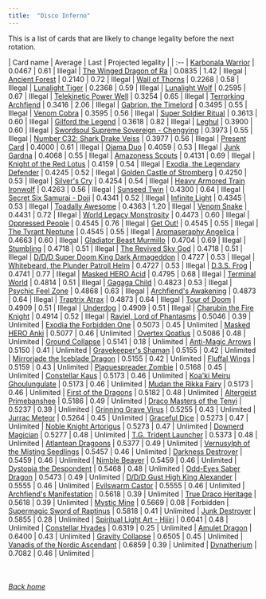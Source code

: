 ```yaml
---
title:  "Disco Inferno"
---
```


This is a list of cards that are likely to change legality before the next rotation.

| Card name | Average | Last | Projected legality |
| :-- |
[Karbonala Warrior](https://db.ygoprodeck.com/card/?search=Karbonala%20Warrior) | 0.0467 | 0.61 | Illegal |
[The Winged Dragon of Ra](https://db.ygoprodeck.com/card/?search=The%20Winged%20Dragon%20of%20Ra) | 0.0835 | 1.42 | Illegal |
[Ancient Forest](https://db.ygoprodeck.com/card/?search=Ancient%20Forest) | 0.2140 | 0.72 | Illegal |
[Wall of Thorns](https://db.ygoprodeck.com/card/?search=Wall%20of%20Thorns) | 0.2268 | 0.58 | Illegal |
[Lunalight Tiger](https://db.ygoprodeck.com/card/?search=Lunalight%20Tiger) | 0.2368 | 0.59 | Illegal |
[Lunalight Wolf](https://db.ygoprodeck.com/card/?search=Lunalight%20Wolf) | 0.2595 | 0.67 | Illegal |
[Telekinetic Power Well](https://db.ygoprodeck.com/card/?search=Telekinetic%20Power%20Well) | 0.3254 | 0.65 | Illegal |
[Terrorking Archfiend](https://db.ygoprodeck.com/card/?search=Terrorking%20Archfiend) | 0.3416 | 2.06 | Illegal |
[Gabrion, the Timelord](https://db.ygoprodeck.com/card/?search=Gabrion,%20the%20Timelord) | 0.3495 | 0.55 | Illegal |
[Venom Cobra](https://db.ygoprodeck.com/card/?search=Venom%20Cobra) | 0.3595 | 0.56 | Illegal |
[Super Soldier Ritual](https://db.ygoprodeck.com/card/?search=Super%20Soldier%20Ritual) | 0.3613 | 0.60 | Illegal |
[Gilford the Legend](https://db.ygoprodeck.com/card/?search=Gilford%20the%20Legend) | 0.3618 | 0.82 | Illegal |
[Leghul](https://db.ygoprodeck.com/card/?search=Leghul) | 0.3900 | 0.60 | Illegal |
[Swordsoul Supreme Sovereign - Chengying](https://db.ygoprodeck.com/card/?search=Swordsoul%20Supreme%20Sovereign%20-%20Chengying) | 0.3973 | 0.55 | Illegal |
[Number C32: Shark Drake Veiss](https://db.ygoprodeck.com/card/?search=Number%20C32:%20Shark%20Drake%20Veiss) | 0.3977 | 0.56 | Illegal |
[Present Card](https://db.ygoprodeck.com/card/?search=Present%20Card) | 0.4000 | 0.61 | Illegal |
[Ojama Duo](https://db.ygoprodeck.com/card/?search=Ojama%20Duo) | 0.4059 | 0.53 | Illegal |
[Junk Gardna](https://db.ygoprodeck.com/card/?search=Junk%20Gardna) | 0.4068 | 0.55 | Illegal |
[Amazoness Scouts](https://db.ygoprodeck.com/card/?search=Amazoness%20Scouts) | 0.4131 | 0.69 | Illegal |
[Knight of the Red Lotus](https://db.ygoprodeck.com/card/?search=Knight%20of%20the%20Red%20Lotus) | 0.4159 | 0.54 | Illegal |
[Exodia, the Legendary Defender](https://db.ygoprodeck.com/card/?search=Exodia,%20the%20Legendary%20Defender) | 0.4245 | 0.52 | Illegal |
[Golden Castle of Stromberg](https://db.ygoprodeck.com/card/?search=Golden%20Castle%20of%20Stromberg) | 0.4250 | 0.53 | Illegal |
[Silver's Cry](https://db.ygoprodeck.com/card/?search=Silver's%20Cry) | 0.4254 | 0.54 | Illegal |
[Heavy Armored Train Ironwolf](https://db.ygoprodeck.com/card/?search=Heavy%20Armored%20Train%20Ironwolf) | 0.4263 | 0.56 | Illegal |
[Sunseed Twin](https://db.ygoprodeck.com/card/?search=Sunseed%20Twin) | 0.4300 | 0.64 | Illegal |
[Secret Six Samurai - Doji](https://db.ygoprodeck.com/card/?search=Secret%20Six%20Samurai%20-%20Doji) | 0.4341 | 0.52 | Illegal |
[Infinite Light](https://db.ygoprodeck.com/card/?search=Infinite%20Light) | 0.4345 | 0.53 | Illegal |
[Toadally Awesome](https://db.ygoprodeck.com/card/?search=Toadally%20Awesome) | 0.4363 | 1.20 | Illegal |
[Venom Snake](https://db.ygoprodeck.com/card/?search=Venom%20Snake) | 0.4431 | 0.72 | Illegal |
[World Legacy Monstrosity](https://db.ygoprodeck.com/card/?search=World%20Legacy%20Monstrosity) | 0.4473 | 0.60 | Illegal |
[Oppressed People](https://db.ygoprodeck.com/card/?search=Oppressed%20People) | 0.4545 | 0.76 | Illegal |
[Get Out!](https://db.ygoprodeck.com/card/?search=Get%20Out!) | 0.4545 | 0.55 | Illegal |
[The Tyrant Neptune](https://db.ygoprodeck.com/card/?search=The%20Tyrant%20Neptune) | 0.4545 | 0.55 | Illegal |
[Aromaseraphy Angelica](https://db.ygoprodeck.com/card/?search=Aromaseraphy%20Angelica) | 0.4663 | 0.60 | Illegal |
[Gladiator Beast Murmillo](https://db.ygoprodeck.com/card/?search=Gladiator%20Beast%20Murmillo) | 0.4704 | 0.69 | Illegal |
[Stumbling](https://db.ygoprodeck.com/card/?search=Stumbling) | 0.4718 | 0.51 | Illegal |
[The Revived Sky God](https://db.ygoprodeck.com/card/?search=The%20Revived%20Sky%20God) | 0.4718 | 0.51 | Illegal |
[D/D/D Super Doom King Dark Armageddon](https://db.ygoprodeck.com/card/?search=D/D/D%20Super%20Doom%20King%20Dark%20Armageddon) | 0.4727 | 0.53 | Illegal |
[Whitebeard, the Plunder Patroll Helm](https://db.ygoprodeck.com/card/?search=Whitebeard,%20the%20Plunder%20Patroll%20Helm) | 0.4727 | 0.53 | Illegal |
[D.3.S. Frog](https://db.ygoprodeck.com/card/?search=D.3.S.%20Frog) | 0.4741 | 0.77 | Illegal |
[Masked HERO Acid](https://db.ygoprodeck.com/card/?search=Masked%20HERO%20Acid) | 0.4795 | 0.68 | Illegal |
[Terminal World](https://db.ygoprodeck.com/card/?search=Terminal%20World) | 0.4814 | 0.51 | Illegal |
[Gagaga Child](https://db.ygoprodeck.com/card/?search=Gagaga%20Child) | 0.4823 | 0.53 | Illegal |
[Psychic Feel Zone](https://db.ygoprodeck.com/card/?search=Psychic%20Feel%20Zone) | 0.4868 | 0.63 | Illegal |
[Archfiend's Awakening](https://db.ygoprodeck.com/card/?search=Archfiend's%20Awakening) | 0.4873 | 0.64 | Illegal |
[Traptrix Atrax](https://db.ygoprodeck.com/card/?search=Traptrix%20Atrax) | 0.4873 | 0.64 | Illegal |
[Tour of Doom](https://db.ygoprodeck.com/card/?search=Tour%20of%20Doom) | 0.4909 | 0.51 | Illegal |
[Underdog](https://db.ygoprodeck.com/card/?search=Underdog) | 0.4909 | 0.51 | Illegal |
[Charubin the Fire Knight](https://db.ygoprodeck.com/card/?search=Charubin%20the%20Fire%20Knight) | 0.4914 | 0.52 | Illegal |
[Raviel, Lord of Phantasms](https://db.ygoprodeck.com/card/?search=Raviel,%20Lord%20of%20Phantasms) | 0.5046 | 0.39 | Unlimited |
[Exodia the Forbidden One](https://db.ygoprodeck.com/card/?search=Exodia%20the%20Forbidden%20One) | 0.5073 | 0.45 | Unlimited |
[Masked HERO Anki](https://db.ygoprodeck.com/card/?search=Masked%20HERO%20Anki) | 0.5077 | 0.46 | Unlimited |
[Overtex Qoatlus](https://db.ygoprodeck.com/card/?search=Overtex%20Qoatlus) | 0.5086 | 0.48 | Unlimited |
[Ground Collapse](https://db.ygoprodeck.com/card/?search=Ground%20Collapse) | 0.5141 | 0.18 | Unlimited |
[Anti-Magic Arrows](https://db.ygoprodeck.com/card/?search=Anti-Magic%20Arrows) | 0.5150 | 0.41 | Unlimited |
[Gravekeeper's Shaman](https://db.ygoprodeck.com/card/?search=Gravekeeper's%20Shaman) | 0.5155 | 0.42 | Unlimited |
[Mirrorjade the Iceblade Dragon](https://db.ygoprodeck.com/card/?search=Mirrorjade%20the%20Iceblade%20Dragon) | 0.5155 | 0.42 | Unlimited |
[Fluffal Wings](https://db.ygoprodeck.com/card/?search=Fluffal%20Wings) | 0.5159 | 0.43 | Unlimited |
[Plaguespreader Zombie](https://db.ygoprodeck.com/card/?search=Plaguespreader%20Zombie) | 0.5168 | 0.45 | Unlimited |
[Constellar Kaus](https://db.ygoprodeck.com/card/?search=Constellar%20Kaus) | 0.5173 | 0.46 | Unlimited |
[Koa'ki Meiru Ghoulungulate](https://db.ygoprodeck.com/card/?search=Koa'ki%20Meiru%20Ghoulungulate) | 0.5173 | 0.46 | Unlimited |
[Mudan the Rikka Fairy](https://db.ygoprodeck.com/card/?search=Mudan%20the%20Rikka%20Fairy) | 0.5173 | 0.46 | Unlimited |
[First of the Dragons](https://db.ygoprodeck.com/card/?search=First%20of%20the%20Dragons) | 0.5182 | 0.48 | Unlimited |
[Altergeist Primebanshee](https://db.ygoprodeck.com/card/?search=Altergeist%20Primebanshee) | 0.5186 | 0.49 | Unlimited |
[Draco Masters of the Tenyi](https://db.ygoprodeck.com/card/?search=Draco%20Masters%20of%20the%20Tenyi) | 0.5237 | 0.39 | Unlimited |
[Grinning Grave Virus](https://db.ygoprodeck.com/card/?search=Grinning%20Grave%20Virus) | 0.5255 | 0.43 | Unlimited |
[Jurrac Meteor](https://db.ygoprodeck.com/card/?search=Jurrac%20Meteor) | 0.5264 | 0.45 | Unlimited |
[Graceful Dice](https://db.ygoprodeck.com/card/?search=Graceful%20Dice) | 0.5273 | 0.47 | Unlimited |
[Noble Knight Artorigus](https://db.ygoprodeck.com/card/?search=Noble%20Knight%20Artorigus) | 0.5273 | 0.47 | Unlimited |
[Downerd Magician](https://db.ygoprodeck.com/card/?search=Downerd%20Magician) | 0.5277 | 0.48 | Unlimited |
[T.G. Trident Launcher](https://db.ygoprodeck.com/card/?search=T.G.%20Trident%20Launcher) | 0.5373 | 0.48 | Unlimited |
[Atlantean Dragoons](https://db.ygoprodeck.com/card/?search=Atlantean%20Dragoons) | 0.5377 | 0.49 | Unlimited |
[Vernusylph of the Misting Seedlings](https://db.ygoprodeck.com/card/?search=Vernusylph%20of%20the%20Misting%20Seedlings) | 0.5457 | 0.46 | Unlimited |
[Darkness Destroyer](https://db.ygoprodeck.com/card/?search=Darkness%20Destroyer) | 0.5459 | 0.46 | Unlimited |
[Nimble Beaver](https://db.ygoprodeck.com/card/?search=Nimble%20Beaver) | 0.5459 | 0.46 | Unlimited |
[Dystopia the Despondent](https://db.ygoprodeck.com/card/?search=Dystopia%20the%20Despondent) | 0.5468 | 0.48 | Unlimited |
[Odd-Eyes Saber Dragon](https://db.ygoprodeck.com/card/?search=Odd-Eyes%20Saber%20Dragon) | 0.5473 | 0.49 | Unlimited |
[D/D/D Gust High King Alexander](https://db.ygoprodeck.com/card/?search=D/D/D%20Gust%20High%20King%20Alexander) | 0.5555 | 0.46 | Unlimited |
[Evilswarm Castor](https://db.ygoprodeck.com/card/?search=Evilswarm%20Castor) | 0.5555 | 0.46 | Unlimited |
[Archfiend's Manifestation](https://db.ygoprodeck.com/card/?search=Archfiend's%20Manifestation) | 0.5618 | 0.39 | Unlimited |
[True Draco Heritage](https://db.ygoprodeck.com/card/?search=True%20Draco%20Heritage) | 0.5618 | 0.39 | Unlimited |
[Mystic Mine](https://db.ygoprodeck.com/card/?search=Mystic%20Mine) | 0.5669 | 0.08 | Forbidden |
[Supermagic Sword of Raptinus](https://db.ygoprodeck.com/card/?search=Supermagic%20Sword%20of%20Raptinus) | 0.5818 | 0.41 | Unlimited |
[Junk Destroyer](https://db.ygoprodeck.com/card/?search=Junk%20Destroyer) | 0.5855 | 0.28 | Unlimited |
[Spiritual Light Art - Hijiri](https://db.ygoprodeck.com/card/?search=Spiritual%20Light%20Art%20-%20Hijiri) | 0.6041 | 0.48 | Unlimited |
[Constellar Hyades](https://db.ygoprodeck.com/card/?search=Constellar%20Hyades) | 0.6319 | 0.25 | Unlimited |
[Amulet Dragon](https://db.ygoprodeck.com/card/?search=Amulet%20Dragon) | 0.6400 | 0.43 | Unlimited |
[Gravity Collapse](https://db.ygoprodeck.com/card/?search=Gravity%20Collapse) | 0.6505 | 0.45 | Unlimited |
[Vanadis of the Nordic Ascendant](https://db.ygoprodeck.com/card/?search=Vanadis%20of%20the%20Nordic%20Ascendant) | 0.6859 | 0.39 | Unlimited |
[Dynatherium](https://db.ygoprodeck.com/card/?search=Dynatherium) | 0.7082 | 0.46 | Unlimited |

<br>

###### [Back home](index)